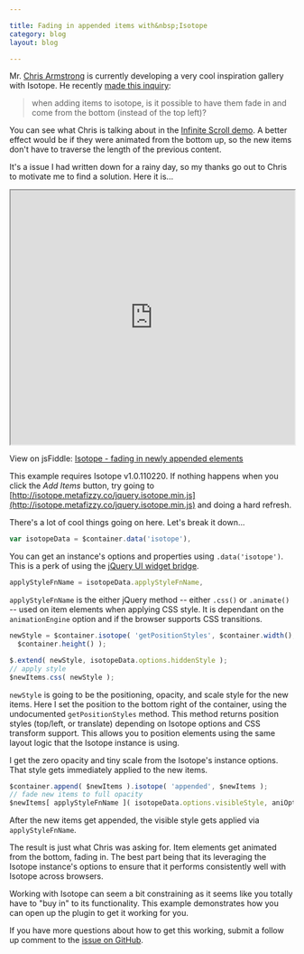 ```yaml
---

title: Fading in appended items with&nbsp;Isotope
category: blog
layout: blog

---
```


Mr. [Chris Armstrong](http://chris-armstrong.com) is currently developing a very cool inspiration gallery with Isotope. He recently [made this inquiry](https://twitter.com/armstrong/status/39378106003234816):

> when adding items to isotope, is it possible to have them fade in and come from the bottom (instead of the top left)?

You can see what Chris is talking about in the [Infinite Scroll demo](http://isotope.metafizzy.co/demos/infinite-scroll.html). A better effect would be if they were animated from the bottom up, so the new items don't have to traverse the length of the previous content.

It's a issue I had written down for a rainy day, so my thanks go out to Chris to motivate me to find a solution. Here it is...

<iframe style="width: 100%; height: 450px" src="https://jsfiddle.net/desandro/MAjzR/5/embedded/result,js,css,html"> </iframe>

View on jsFiddle: [Isotope - fading in newly appended elements](http://jsfiddle.net/desandro/MAjzR/5/)

This example requires Isotope v1.0.110220. If nothing happens when you click the _Add Items_ button, try going to [http://isotope.metafizzy.co/jquery.isotope.min.js](http://isotope.metafizzy.co/jquery.isotope.min.js) and doing a hard refresh.

There's a lot of cool things going on here. Let's break it down...

``` javascript
var isotopeData = $container.data('isotope'),
```

You can get an instance's options and properties using `.data('isotope')`. This is a perk of using the [jQuery UI widget bridge](http://www.erichynds.com/jquery/using-jquery-ui-widget-factory-bridge/).

``` javascript
applyStyleFnName = isotopeData.applyStyleFnName,
```

`applyStyleFnName` is the either jQuery method -- either `.css()` or `.animate()` -- used on item elements when applying CSS style. It is dependant on the `animationEngine` option and if the browser supports CSS transitions.

``` javascript
newStyle = $container.isotope( 'getPositionStyles', $container.width(), 
  $container.height() );

$.extend( newStyle, isotopeData.options.hiddenStyle );
// apply style
$newItems.css( newStyle );
```

`newStyle` is going to be the positioning, opacity, and scale style for the new items. Here I set the position to the bottom right of the container, using the undocumented `getPositionStyles` method.  This method returns position styles (top/left, or translate) depending on Isotope options and CSS transform support. This allows you to position elements using the same layout logic that the Isotope instance is using.


I get the zero opacity and tiny scale from the Isotope's instance options.  That style gets immediately applied to the new items.

``` javascript
$container.append( $newItems ).isotope( 'appended', $newItems );
// fade new items to full opacity
$newItems[ applyStyleFnName ]( isotopeData.options.visibleStyle, aniOpts);
```

After the new items get appended, the visible style gets applied via `applyStyleFnName`.

The result is just what Chris was asking for. Item elements get animated from the bottom, fading in. The best part being that its leveraging the Isotope instance's options to ensure that it performs consistently well with Isotope across browsers.

Working with Isotope can seem a bit constraining as it seems like you totally have to "buy in" to its functionality. This example demonstrates how you can open up the plugin to get it working for you.

If you have more questions about how to get this working, submit a follow up comment to the [issue on GitHub](https://github.com/desandro/isotope/issues/issue/18).


